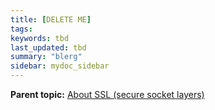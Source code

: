 ```yaml
---
title: [DELETE ME]
tags:
keywords: tbd
last_updated: tbd
summary: "blerg"
sidebar: mydoc_sidebar
---
```




**Parent topic:** [About SSL (secure socket layers)](/pages/admin/setup/SSL_config.html)
